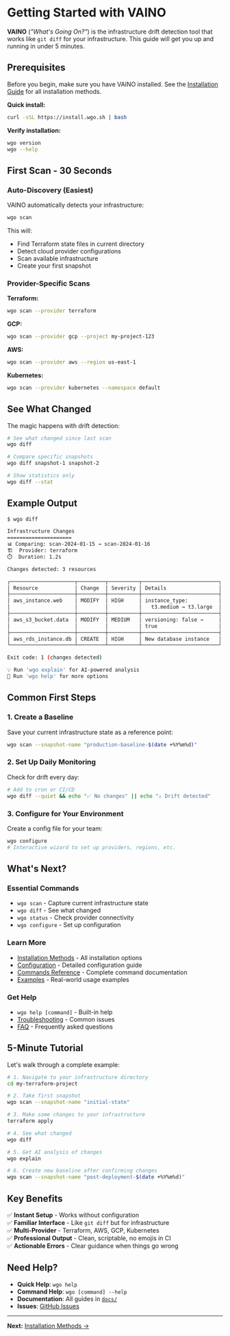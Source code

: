 # Getting Started with VAINO

**VAINO** (*"What's Going On?"*) is the infrastructure drift detection tool that works like `git diff` for your infrastructure. This guide will get you up and running in under 5 minutes.

## Prerequisites

Before you begin, make sure you have VAINO installed. See the [Installation Guide](installation.md) for all installation methods.

**Quick install:**
```bash
curl -sSL https://install.wgo.sh | bash
```

**Verify installation:**
```bash
wgo version
wgo --help
```

## First Scan - 30 Seconds

### Auto-Discovery (Easiest)
VAINO automatically detects your infrastructure:

```bash
wgo scan
```

This will:
- Find Terraform state files in current directory
- Detect cloud provider configurations  
- Scan available infrastructure
- Create your first snapshot

### Provider-Specific Scans

**Terraform:**
```bash
wgo scan --provider terraform
```

**GCP:**
```bash
wgo scan --provider gcp --project my-project-123
```

**AWS:**
```bash
wgo scan --provider aws --region us-east-1
```

**Kubernetes:**
```bash
wgo scan --provider kubernetes --namespace default
```

## See What Changed

The magic happens with drift detection:

```bash
# See what changed since last scan
wgo diff

# Compare specific snapshots
wgo diff snapshot-1 snapshot-2

# Show statistics only
wgo diff --stat
```

## Example Output

```bash
$ wgo diff

Infrastructure Changes
=====================
📊 Comparing: scan-2024-01-15 → scan-2024-01-16
🏗️  Provider: terraform
⏱️  Duration: 1.2s

Changes detected: 3 resources

┌─────────────────────┬─────────┬──────────┬─────────────────────────┐
│ Resource            │ Change  │ Severity │ Details                 │
├─────────────────────┼─────────┼──────────┼─────────────────────────┤
│ aws_instance.web    │ MODIFY  │ HIGH     │ instance_type:          │
│                     │         │          │   t3.medium → t3.large  │
├─────────────────────┼─────────┼──────────┼─────────────────────────┤
│ aws_s3_bucket.data  │ MODIFY  │ MEDIUM   │ versioning: false →     │
│                     │         │          │ true                    │
├─────────────────────┼─────────┼──────────┼─────────────────────────┤
│ aws_rds_instance.db │ CREATE  │ HIGH     │ New database instance   │
└─────────────────────┴─────────┴──────────┴─────────────────────────┘

Exit code: 1 (changes detected)

💡 Run 'wgo explain' for AI-powered analysis
📖 Run 'wgo help' for more options
```

## Common First Steps

### 1. Create a Baseline
Save your current infrastructure state as a reference point:

```bash
wgo scan --snapshot-name "production-baseline-$(date +%Y%m%d)"
```

### 2. Set Up Daily Monitoring
Check for drift every day:

```bash
# Add to cron or CI/CD
wgo diff --quiet && echo "✅ No changes" || echo "⚠️ Drift detected"
```

### 3. Configure for Your Environment
Create a config file for your team:

```bash
wgo configure
# Interactive wizard to set up providers, regions, etc.
```

## What's Next?

### Essential Commands
- `wgo scan` - Capture current infrastructure state
- `wgo diff` - See what changed  
- `wgo status` - Check provider connectivity
- `wgo configure` - Set up configuration

### Learn More
- [Installation Methods](installation.md) - All installation options
- [Configuration](configuration.md) - Detailed configuration guide
- [Commands Reference](commands.md) - Complete command documentation
- [Examples](examples/) - Real-world usage examples

### Get Help
- `wgo help [command]` - Built-in help
- [Troubleshooting](troubleshooting.md) - Common issues
- [FAQ](faq.md) - Frequently asked questions

## 5-Minute Tutorial

Let's walk through a complete example:

```bash
# 1. Navigate to your infrastructure directory
cd my-terraform-project

# 2. Take first snapshot
wgo scan --snapshot-name "initial-state"

# 3. Make some changes to your infrastructure
terraform apply

# 4. See what changed
wgo diff

# 5. Get AI analysis of changes
wgo explain

# 6. Create new baseline after confirming changes
wgo scan --snapshot-name "post-deployment-$(date +%Y%m%d)"
```

## Key Benefits

✅ **Instant Setup** - Works without configuration  
✅ **Familiar Interface** - Like `git diff` but for infrastructure  
✅ **Multi-Provider** - Terraform, AWS, GCP, Kubernetes  
✅ **Professional Output** - Clean, scriptable, no emojis in CI  
✅ **Actionable Errors** - Clear guidance when things go wrong  

## Need Help?

- **Quick Help**: `wgo help`
- **Command Help**: `wgo [command] --help`
- **Documentation**: All guides in [`docs/`](.)
- **Issues**: [GitHub Issues](https://github.com/yairfalse/vaino/issues)

---

**Next:** [Installation Methods →](installation.md)